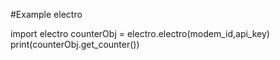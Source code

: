 #Example electro

import electro
counterObj = electro.electro(modem_id,api_key)
print(counterObj.get_counter())


